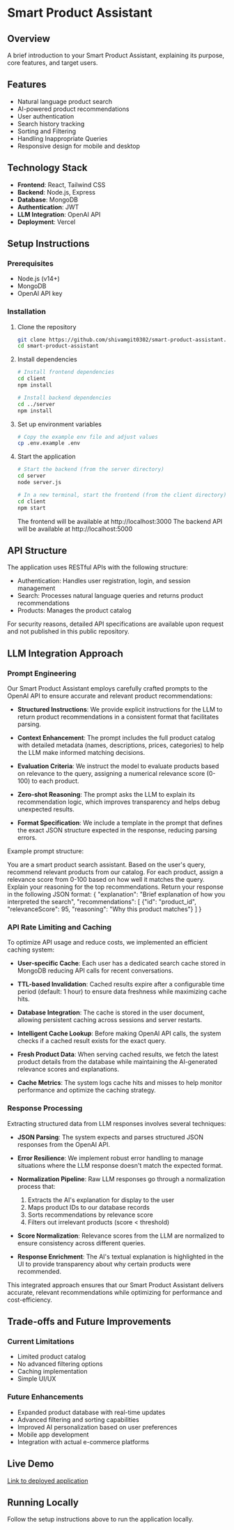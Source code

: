 # Smart Product Assistant

## Overview
A brief introduction to your Smart Product Assistant, explaining its purpose, core features, and target users.

## Features
- Natural language product search
- AI-powered product recommendations
- User authentication
- Search history tracking
- Sorting and Filtering
- Handling Inappropriate Queries
- Responsive design for mobile and desktop

## Technology Stack
- **Frontend**: React, Tailwind CSS
- **Backend**: Node.js, Express
- **Database**: MongoDB
- **Authentication**: JWT
- **LLM Integration**: OpenAI API
- **Deployment**: Vercel

## Setup Instructions

### Prerequisites
- Node.js (v14+)
- MongoDB
- OpenAI API key

### Installation
1. Clone the repository
   ```bash
   git clone https://github.com/shivamgit0302/smart-product-assistant.git
   cd smart-product-assistant
   ```

2. Install dependencies
   ```bash
   # Install frontend dependencies
   cd client
   npm install
   
   # Install backend dependencies
   cd ../server
   npm install
   ```

3. Set up environment variables
   ```bash
   # Copy the example env file and adjust values
   cp .env.example .env
   ```

4. Start the application
   ```bash
   # Start the backend (from the server directory)
   cd server
   node server.js
   
   # In a new terminal, start the frontend (from the client directory)
   cd client
   npm start
   ```
   
   The frontend will be available at http://localhost:3000
   The backend API will be available at http://localhost:5000

## API Structure

The application uses RESTful APIs with the following structure:

- Authentication: Handles user registration, login, and session management
- Search: Processes natural language queries and returns product recommendations
- Products: Manages the product catalog

For security reasons, detailed API specifications are available upon request and not published in this public repository.

## LLM Integration Approach

### Prompt Engineering
Our Smart Product Assistant employs carefully crafted prompts to the OpenAI API to ensure accurate and relevant product recommendations:

- **Structured Instructions**: We provide explicit instructions for the LLM to return product recommendations in a consistent format that facilitates parsing.

- **Context Enhancement**: The prompt includes the full product catalog with detailed metadata (names, descriptions, prices, categories) to help the LLM make informed matching decisions.

- **Evaluation Criteria**: We instruct the model to evaluate products based on relevance to the query, assigning a numerical relevance score (0-100) to each product.

- **Zero-shot Reasoning**: The prompt asks the LLM to explain its recommendation logic, which improves transparency and helps debug unexpected results.

- **Format Specification**: We include a template in the prompt that defines the exact JSON structure expected in the response, reducing parsing errors.

Example prompt structure:

You are a smart product search assistant. Based on the user's query, recommend relevant products from our catalog.
For each product, assign a relevance score from 0-100 based on how well it matches the query.
Explain your reasoning for the top recommendations.
Return your response in the following JSON format:
{
"explanation": "Brief explanation of how you interpreted the search",
"recommendations": [
{"id": "product_id", "relevanceScore": 95, "reasoning": "Why this product matches"}
]
}

### API Rate Limiting and Caching

To optimize API usage and reduce costs, we implemented an efficient caching system:

- **User-specific Cache**: Each user has a dedicated search cache stored in MongoDB reducing API calls for recent conversations.

- **TTL-based Invalidation**: Cached results expire after a configurable time period (default: 1 hour) to ensure data freshness while maximizing cache hits.

- **Database Integration**: The cache is stored in the user document, allowing persistent caching across sessions and server restarts.

- **Intelligent Cache Lookup**: Before making OpenAI API calls, the system checks if a cached result exists for the exact query.

- **Fresh Product Data**: When serving cached results, we fetch the latest product details from the database while maintaining the AI-generated relevance scores and explanations.

- **Cache Metrics**: The system logs cache hits and misses to help monitor performance and optimize the caching strategy.

### Response Processing

Extracting structured data from LLM responses involves several techniques:

- **JSON Parsing**: The system expects and parses structured JSON responses from the OpenAI API.

- **Error Resilience**: We implement robust error handling to manage situations where the LLM response doesn't match the expected format.

- **Normalization Pipeline**: Raw LLM responses go through a normalization process that:
  1. Extracts the AI's explanation for display to the user
  2. Maps product IDs to our database records
  3. Sorts recommendations by relevance score
  4. Filters out irrelevant products (score < threshold)

- **Score Normalization**: Relevance scores from the LLM are normalized to ensure consistency across different queries.

- **Response Enrichment**: The AI's textual explanation is highlighted in the UI to provide transparency about why certain products were recommended.

This integrated approach ensures that our Smart Product Assistant delivers accurate, relevant recommendations while optimizing for performance and cost-efficiency.

## Trade-offs and Future Improvements

### Current Limitations
- Limited product catalog
- No advanced filtering options
- Caching implementation
- Simple UI/UX

### Future Enhancements
- Expanded product database with real-time updates
- Advanced filtering and sorting capabilities
- Improved AI personalization based on user preferences
- Mobile app development
- Integration with actual e-commerce platforms

## Live Demo
[Link to deployed application](https://frontend-smart-product-assistant.vercel.app/)

## Running Locally
Follow the setup instructions above to run the application locally.